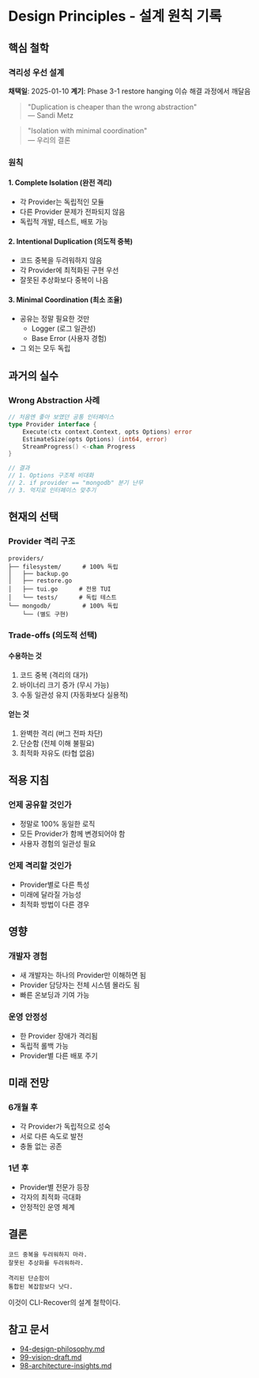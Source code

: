 # Design Principles - 설계 원칙 기록

## 핵심 철학

### 격리성 우선 설계
**채택일**: 2025-01-10
**계기**: Phase 3-1 restore hanging 이슈 해결 과정에서 깨달음

> "Duplication is cheaper than the wrong abstraction"  
> — Sandi Metz

> "Isolation with minimal coordination"  
> — 우리의 결론

### 원칙

#### 1. Complete Isolation (완전 격리)
- 각 Provider는 독립적인 모듈
- 다른 Provider 문제가 전파되지 않음
- 독립적 개발, 테스트, 배포 가능

#### 2. Intentional Duplication (의도적 중복)
- 코드 중복을 두려워하지 않음
- 각 Provider에 최적화된 구현 우선
- 잘못된 추상화보다 중복이 나음

#### 3. Minimal Coordination (최소 조율)
- 공유는 정말 필요한 것만
  - Logger (로그 일관성)
  - Base Error (사용자 경험)
- 그 외는 모두 독립

## 과거의 실수

### Wrong Abstraction 사례
```go
// 처음엔 좋아 보였던 공통 인터페이스
type Provider interface {
    Execute(ctx context.Context, opts Options) error
    EstimateSize(opts Options) (int64, error)
    StreamProgress() <-chan Progress
}

// 결과
// 1. Options 구조체 비대화
// 2. if provider == "mongodb" 분기 난무
// 3. 억지로 인터페이스 맞추기
```

## 현재의 선택

### Provider 격리 구조
```
providers/
├── filesystem/      # 100% 독립
│   ├── backup.go
│   ├── restore.go
│   ├── tui.go      # 전용 TUI
│   └── tests/      # 독립 테스트
└── mongodb/         # 100% 독립
    └── (별도 구현)
```

### Trade-offs (의도적 선택)

#### 수용하는 것
1. 코드 중복 (격리의 대가)
2. 바이너리 크기 증가 (무시 가능)
3. 수동 일관성 유지 (자동화보다 실용적)

#### 얻는 것
1. 완벽한 격리 (버그 전파 차단)
2. 단순함 (전체 이해 불필요)
3. 최적화 자유도 (타협 없음)

## 적용 지침

### 언제 공유할 것인가
- 정말로 100% 동일한 로직
- 모든 Provider가 함께 변경되어야 함
- 사용자 경험의 일관성 필요

### 언제 격리할 것인가
- Provider별로 다른 특성
- 미래에 달라질 가능성
- 최적화 방법이 다른 경우

## 영향

### 개발자 경험
- 새 개발자는 하나의 Provider만 이해하면 됨
- Provider 담당자는 전체 시스템 몰라도 됨
- 빠른 온보딩과 기여 가능

### 운영 안정성
- 한 Provider 장애가 격리됨
- 독립적 롤백 가능
- Provider별 다른 배포 주기

## 미래 전망

### 6개월 후
- 각 Provider가 독립적으로 성숙
- 서로 다른 속도로 발전
- 충돌 없는 공존

### 1년 후
- Provider별 전문가 등장
- 각자의 최적화 극대화
- 안정적인 운영 체계

## 결론

```
코드 중복을 두려워하지 마라.
잘못된 추상화를 두려워하라.

격리된 단순함이
통합된 복잡함보다 낫다.
```

이것이 CLI-Recover의 설계 철학이다.

## 참고 문서
- [94-design-philosophy.md](../../.planning/94-design-philosophy.md)
- [99-vision-draft.md](../../.planning/99-vision-draft.md)
- [98-architecture-insights.md](../../.planning/98-architecture-insights.md)